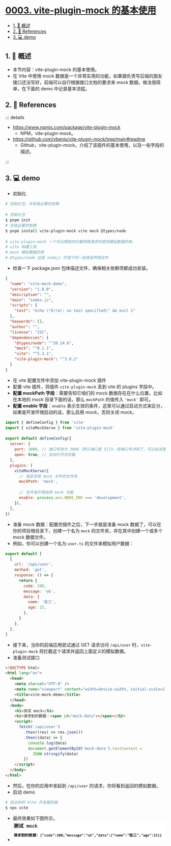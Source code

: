 # [0003. vite-plugin-mock 的基本使用](https://github.com/Tdahuyou/TNotes.vite/tree/main/notes/0003.%20vite-plugin-mock%20%E7%9A%84%E5%9F%BA%E6%9C%AC%E4%BD%BF%E7%94%A8)

<!-- region:toc -->

- [1. 📝 概述](#1--概述)
- [2. 🔗 References](#2--references)
- [3. 💻 demo](#3--demo)

<!-- endregion:toc -->

## 1. 📝 概述

- 本节内容：vite-plugin-mock 的基本使用。
- 在 Vite 中使用 mock 数据是一个非常实用的功能，如果跟负责写后端的朋友接口还没写好，前端可以自行根据接口文档的要求来 mock 数据。做法很简单，在下面的 demo 中记录基本流程。

## 2. 🔗 References

::: details

- https://www.npmjs.com/package/vite-plugin-mock
  - NPM，vite-plugin-mock。
- https://github.com/vbenjs/vite-plugin-mock/tree/main#readme
  - Github，vite-plugin-mock。介绍了该插件的基本使用，以及一些字段的描述。

:::

## 3. 💻 demo

- 初始化

```bash
# 初始化包，并安装必要的依赖

# 初始化包
$ pnpm init
# 安装必要的依赖
$ pnpm install vite-plugin-mock vite mock @types/node

# vite-plugin-mock 一个可以帮助你拦截网络请求并提供模拟数据的库。
# vite 构建工具
# mock 模拟数据的库
# @types/node 这是 nodejs 环境下的一些类型声明文件
```

- 检查一下 package.json 包体描述文件，确保相关依赖项都成功安装。

```json
{
  "name": "vite-mock-demo",
  "version": "1.0.0",
  "description": "",
  "main": "index.js",
  "scripts": {
    "test": "echo \"Error: no test specified\" && exit 1"
  },
  "keywords": [],
  "author": "",
  "license": "ISC",
  "dependencies": {
    "@types/node": "^20.14.6",
    "mock": "^0.1.1",
    "vite": "^5.3.1",
    "vite-plugin-mock": "^3.0.2"
  }
}
```

- 在 vite 配置文件中添加 vite-plugin-mock 插件
- 配置 vite 插件，将插件 `vite-plugin-mock` 丢到 vite 的 plugins 字段中。
- **配置 mockPath 字段**：需要告知它咱们的 mock 数据存在在什么位置，比如在本地的 mock 目录下面的话，那么 `mockPath` 的值传入 `'mock'` 即可。
- **配置 enable 字段**：`enable` 表示生效的条件，这里可以通过启动方式来区分，如果是开发环境启动的话，那么启用 mock，否则关闭 mock。

```javascript
import { defineConfig } from 'vite'
import { viteMockServe } from 'vite-plugin-mock'

export default defineConfig({
  server: {
    port: 3000, // 端口号改为 3000（默认端口是 5173，若端口号冲突了，可以在这里自定义端口）
    open: true, // 自动打开浏览器
  },
  plugins: [
    viteMockServe({
      // 指定存放 mock 文件的文件夹
      mockPath: 'mock',

      // 在开发环境启用 mock 功能
      enable: process.env.NODE_ENV === 'development',
    }),
  ],
})
```

- 准备 mock 数据：配置完插件之后，下一步就是准备 mock 数据了，可以在你的项目根目录下，创建一个名为 `mock` 的文件夹，并在其中创建一个或多个 mock 数据文件。
- 例如，你可以创建一个名为 `user.ts` 的文件来模拟用户数据：

```javascript
export default [
  {
    url: '/api/user',
    method: 'get',
    response: () => {
      return {
        code: 200,
        message: 'ok',
        data: {
          name: '张三',
          age: 25,
        },
      }
    },
  },
]
```

- 接下来，当你的前端应用尝试通过 GET 请求访问 `/api/user` 时，`vite-plugin-mock` 将拦截这个请求并返回上面定义的模拟数据。
- 准备测试接口

```html
<!DOCTYPE html>
<html lang="en">
  <head>
    <meta charset="UTF-8" />
    <meta name="viewport" content="width=device-width, initial-scale=1.0" />
    <title>vite-mock-demo</title>
  </head>
  <body>
    <h1>测试 mock</h1>
    <h2>请求到的数据：<span id="mock-data"></span></h2>
    <script>
      fetch('/api/user')
        .then((res) => res.json())
        .then((data) => {
          console.log(data)
          document.getElementById('mock-data').textContent =
            JSON.stringify(data)
        })
    </script>
  </body>
</html>
```

- 然后，在你的应用中发起到 `/api/user` 的请求，你将看到返回的模拟数据。
- 启动 demo

```bash
# 启动你的 Vite 开发服务器
$ npx vite
```

- 最终效果如下图所示。
- ![](assets/2024-10-17-21-35-45.png)
